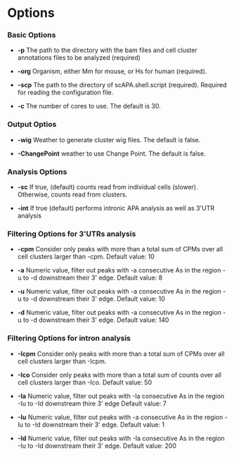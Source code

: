 Options
================

### Basic Options

-   **-p** The path to the directory with the bam files and cell cluster annotations files to be analyzed (required)

-   **-org** Organism, either Mm for mouse, or Hs for human (required).

-   **-scp** The path to the directory of scAPA.shell.script (required). Required for reading the configuration file.

-   **-c** The number of cores to use. The default is 30.

### Output Optios

-   **-wig** Weather to generate cluster wig files. The default is false.

-   **-ChangePoint** weather to use Change Point. The default is false.

### Analysis Options

-   **-sc** If true, (default) counts read from individual cells (slower). Otherwise, counts read from clusters.

-   **-int** If true (default) performs intronic APA analysis as well as 3'UTR analysis

### Filtering Options for 3'UTRs analysis

-   **-cpm** Consider only peaks with more than a total sum of CPMs over all cell clusters larger than -cpm. Default value: 10

-   **-a** Numeric value, filter out peaks with -a consecutive As in the region -u to -d downstream their 3' edge. Default value: 8

-   **-u** Numeric value, filter out peaks with -a consecutive As in the region -u to -d downstream their 3' edge. Default value: 10

-   **-d** Numeric value, filter out peaks with -a consecutive As in the region -u to -d downstream their 3' edge. Default value: 140

### Filtering Options for intron analysis

-   **-Icpm** Consider only peaks with more than a total sum of CPMs over all cell clusters larger than -Icpm.

-   **-Ico** Consider only peaks with more than a total sum of counts over all cell clusters larger than -Ico. Default value: 50

-   **-Ia** Numeric value, filter out peaks with -Ia consecutive As in the region -Iu to -Id downstream thire 3' edge Default value: 7

-   **-Iu** Numeric value, filter out peaks with -a consecutive As in the region -Iu to -Id downstream their 3' edge. Default value: 1

-   **-Id** Numeric value, filter out peaks with -Ia consecutive As in the region -Iu to -Id downstream their 3' edge. Default value: 200
